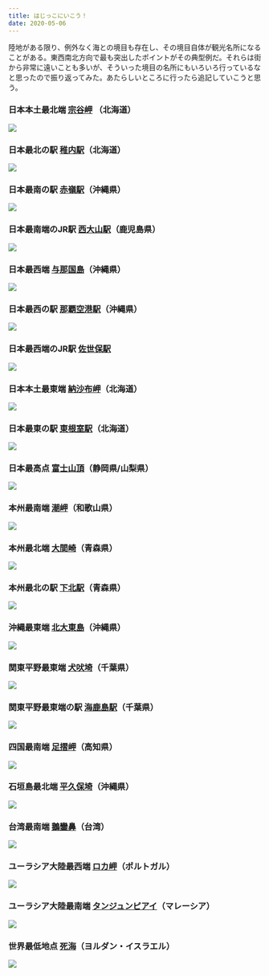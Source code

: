 ```yaml
---
title: はじっこにいこう！
date: 2020-05-06
---
```


陸地がある限り、例外なく海との境目も存在し、その境目自体が観光名所になることがある。東西南北方向で最も突出したポイントがその典型例だ。それらは街から非常に遠いことも多いが、そういった境目の名所にもいろいろ行っているなと思ったので振り返ってみた。あたらしいところに行ったら追記していこうと思う。

### 日本本土最北端 [宗谷岬](https://ja.wikipedia.org/wiki/%E5%AE%97%E8%B0%B7%E5%B2%AC) （北海道）
![](https://photos.smugmug.com/photos/i-gJFrLDR/0/b2f4417c/X3/i-gJFrLDR-X3.jpg)

### 日本最北の駅 [稚内駅](https://ja.wikipedia.org/wiki/%E7%A8%9A%E5%86%85%E9%A7%85)（北海道）
![](https://photos.smugmug.com/photos/i-kVRtNPj/0/d378704c/X3/i-kVRtNPj-X3.jpg)

### 日本最南の駅 [赤嶺駅](https://ja.wikipedia.org/wiki/%E8%B5%A4%E5%B6%BA%E9%A7%85)（沖縄県）
![](https://photos.smugmug.com/photos/i-6mSdZWp/0/8195eb46/X3/i-6mSdZWp-X3.jpg)

### 日本最南端のJR駅 [西大山駅](https://ja.wikipedia.org/wiki/%E8%A5%BF%E5%A4%A7%E5%B1%B1%E9%A7%85)（鹿児島県）
![](https://photos.smugmug.com/photos/i-RHCSB3z/0/99f9a965/X3/i-RHCSB3z-X3.jpg)

### 日本最西端 [与那国島](https://ja.wikipedia.org/wiki/%E4%B8%8E%E9%82%A3%E5%9B%BD%E5%B3%B6)（沖縄県）
![](https://photos.smugmug.com/photos/i-BHkRZPr/0/1d9c98ea/X3/i-BHkRZPr-X3.jpg)

### 日本最西の駅 [那覇空港駅](https://ja.wikipedia.org/wiki/%E9%82%A3%E8%A6%87%E7%A9%BA%E6%B8%AF%E9%A7%85)（沖縄県）
![](https://photos.smugmug.com/photos/i-RxzMFFn/0/bd655670/X3/i-RxzMFFn-X3.jpg)

### 日本最西端のJR駅 [佐世保駅](https://ja.wikipedia.org/wiki/%E4%BD%90%E4%B8%96%E4%BF%9D%E9%A7%85)
![](https://photos.smugmug.com/photos/i-PTw2xnb/0/71085a52/X3/i-PTw2xnb-X3.jpg)

### 日本本土最東端 [納沙布岬](https://ja.wikipedia.org/wiki/%E7%B4%8D%E6%B2%99%E5%B8%83%E5%B2%AC)（北海道）
![](https://photos.smugmug.com/photos/i-FbtsJFw/0/030fb8dd/X3/i-FbtsJFw-X3.jpg)

### 日本最東の駅 [東根室駅](https://ja.wikipedia.org/wiki/%E6%9D%B1%E6%A0%B9%E5%AE%A4%E9%A7%85)（北海道）
![](https://photos.smugmug.com/photos/i-Dq2Thrg/0/479053ce/X3/i-Dq2Thrg-X3.jpg)

### 日本最高点 [富士山頂](https://ja.wikipedia.org/wiki/%E5%89%A3%E3%83%B6%E5%B3%B0_(%E5%AF%8C%E5%A3%AB%E5%B1%B1))（静岡県/山梨県）
![](https://photos.smugmug.com/photos/i-xXqXtBH/0/7e6b649c/X3/i-xXqXtBH-X3.jpg)

### 本州最南端 [潮岬](https://ja.wikipedia.org/wiki/%E6%BD%AE%E5%B2%AC)（和歌山県）
![](https://photos.smugmug.com/photos/i-P7Dt2HC/0/1763aa1a/X3/i-P7Dt2HC-X3.jpg)

### 本州最北端 [大間崎](https://ja.wikipedia.org/wiki/%E5%A4%A7%E9%96%93%E5%B4%8E)（青森県）
![](https://photos.smugmug.com/photos/i-463qPff/0/0080ae0b/X3/i-463qPff-X3.jpg)

### 本州最北の駅 [下北駅](https://ja.wikipedia.org/wiki/%E4%B8%8B%E5%8C%97%E9%A7%85)（青森県）
![](https://photos.smugmug.com/photos/i-BVCBL6B/0/8f281085/X3/i-BVCBL6B-X3.jpg)

### 沖縄最東端 [北大東島](https://ja.wikipedia.org/wiki/%E5%8C%97%E5%A4%A7%E6%9D%B1%E5%B3%B6)（沖縄県）
![](https://photos.smugmug.com/photos/i-JmtKd9m/0/c4bc5137/X3/i-JmtKd9m-X3.jpg)

### 関東平野最東端 [犬吠埼](https://ja.wikipedia.org/wiki/%E7%8A%AC%E5%90%A0%E5%9F%BC)（千葉県）
![](https://photos.smugmug.com/photos/i-x6vPxmW/0/826759bd/X3/i-x6vPxmW-X3.jpg)

### 関東平野最東端の駅 [海鹿島駅](https://ja.wikipedia.org/wiki/%E6%B5%B7%E9%B9%BF%E5%B3%B6%E9%A7%85)（千葉県）
![](https://photos.smugmug.com/photos/i-6j52Nbj/0/0f06d42d/X3/i-6j52Nbj-X3.jpg)

### 四国最南端 [足摺岬](https://ja.wikipedia.org/wiki/%E8%B6%B3%E6%91%BA%E5%B2%AC)（高知県）
![](https://photos.smugmug.com/photos/i-7QDQ5Ld/0/93a7e3eb/X3/i-7QDQ5Ld-X3.jpg)

### 石垣島最北端 [平久保埼](https://ja.wikipedia.org/wiki/%E5%B9%B3%E4%B9%85%E4%BF%9D%E5%9F%BC%E7%81%AF%E5%8F%B0)（沖縄県）
![](https://photos.smugmug.com/photos/i-3X9XJ5H/0/1b19aab4/X3/i-3X9XJ5H-X3.jpg)

### 台湾最南端 [鵝鑾鼻](https://ja.wikipedia.org/wiki/%E9%B5%9D%E9%91%BE%E9%BC%BB)（台湾）
![](https://photos.smugmug.com/photos/i-WF3DzKJ/0/df76bc02/X3/i-WF3DzKJ-X3.jpg)

### ユーラシア大陸最西端 [ロカ岬](https://ja.wikipedia.org/wiki/%E3%83%AD%E3%82%AB%E5%B2%AC)（ポルトガル）
![](https://photos.smugmug.com/photos/i-C8zswr4/0/5cd25c17/X3/i-C8zswr4-X3.jpg)

### ユーラシア大陸最南端 [タンジュンピアイ](https://ja.wikipedia.org/wiki/%E3%82%BF%E3%83%B3%E3%82%B8%E3%83%A5%E3%83%B3%E3%83%BB%E3%83%94%E3%82%A2%E3%82%A4)（マレーシア）
![](https://photos.smugmug.com/photos/i-VFv2Nk3/0/9a2267ff/X3/i-VFv2Nk3-X3.jpg)

### 世界最低地点 [死海](https://ja.wikipedia.org/wiki/%E6%AD%BB%E6%B5%B7)（ヨルダン・イスラエル）
![](https://photos.smugmug.com/photos/i-TfnqPVD/0/18a5b3f6/X3/i-TfnqPVD-X3.jpg)
